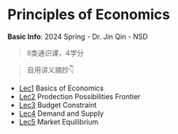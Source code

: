 # Principles of Economics

**Basic Info**: 2024 Spring - Dr. Jin Qin - NSD

>II类通识课，4学分

> 自用讲义摘抄👇

- [Lec1](Lec1/Lec1%20Basics%20of%20Economics.md) Basics of Economics
- [Lec2](Lec2/Lec2%20Production%20Possibilities%20Frontier.md) Prodection Possibilities Frontier
- [Lec3](Lec3/Lec3%20Budget%20Constraint.md) Budget Constraint
- [Lec4](Lec4/Lec4%20Demand%20and%20Supply.md) Demand and Supply
- [Lec5](Lec5/Lec5%20Market%20Equilibrium.md) Market Equilibrium